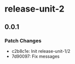# release-unit-2

## 0.0.1

### Patch Changes

- c2b8c1e: Init release-unit-1/2
- 7d90097: Fix messages
